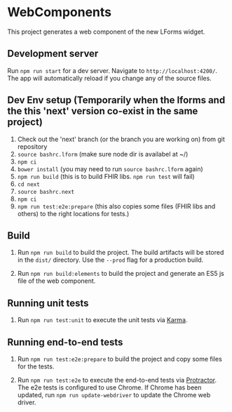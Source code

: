 # WebComponents

This project generates a web component of the new LForms widget.

## Development server

Run `npm run start` for a dev server. Navigate to `http://localhost:4200/`. The app will automatically reload if you change any of the source files.

## Dev Env setup (Temporarily when the lforms and the this 'next' version co-exist in the same project)
1. Check out the 'next' branch (or the branch you are working on) from git repository
1. `source bashrc.lform` (make sure node dir is availabel at ~/)    
1. `npm ci`
1. `bower install` (you may need to run `source bashrc.lform` again)
1. `npm run build` (this is to build FHIR libs. `npm run test` will fail)
1. `cd next`
1. `source bashrc.next`
1. `npm ci`
1. `npm run test:e2e:prepare` (this also copies some files (FHIR libs and others) to the right locations for tests.)

## Build

1. Run `npm run build` to build the project. The build artifacts will be stored in the `dist/` directory. Use the `--prod` flag for a production build.

2. Run `npm run build:elements` to build the project and generate an ES5 js file of the web component.

## Running unit tests

1. Run `npm run test:unit` to execute the unit tests via [Karma](https://karma-runner.github.io).

## Running end-to-end tests
1. Run `npm run test:e2e:prepare` to build the project and copy some files for the tests.

2. Run `npm run test:e2e` to execute the end-to-end tests via [Protractor](http://www.protractortest.org/). The e2e tests is configured to use Chrome. If Chrome has been updated, run `npm run update-webdriver` to update the Chrome web driver.
